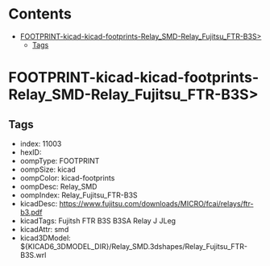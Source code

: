 



Contents
========

* [FOOTPRINT-kicad-kicad-footprints-Relay_SMD-Relay_Fujitsu_FTR-B3S>](#footprint-kicad-kicad-footprints-relay_smd-relay_fujitsu_ftr-b3s)
	* [Tags](#tags)

# FOOTPRINT-kicad-kicad-footprints-Relay_SMD-Relay_Fujitsu_FTR-B3S>

## Tags

- index: 11003
- hexID: 
- oompType: FOOTPRINT
- oompSize: kicad
- oompColor: kicad-footprints
- oompDesc: Relay_SMD
- oompIndex: Relay_Fujitsu_FTR-B3S
- kicadDesc: https://www.fujitsu.com/downloads/MICRO/fcai/relays/ftr-b3.pdf
- kicadTags: Fujitsh FTR B3S B3SA Relay J JLeg
- kicadAttr: smd
- kicad3DModel: ${KICAD6_3DMODEL_DIR}/Relay_SMD.3dshapes/Relay_Fujitsu_FTR-B3S.wrl
